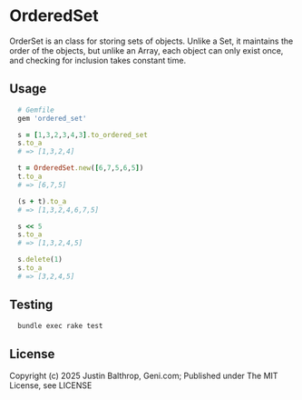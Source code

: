 # OrderedSet

OrderSet is an class for storing sets of objects. Unlike a Set, it maintains the order of
the objects, but unlike an Array, each object can only exist once, and checking for
inclusion takes constant time.

## Usage

```ruby
  # Gemfile
  gem 'ordered_set'
```

```ruby
  s = [1,3,2,3,4,3].to_ordered_set
  s.to_a
  # => [1,3,2,4]

  t = OrderedSet.new([6,7,5,6,5])
  t.to_a
  # => [6,7,5]

  (s + t).to_a
  # => [1,3,2,4,6,7,5]

  s << 5
  s.to_a
  # => [1,3,2,4,5]

  s.delete(1)
  s.to_a
  # => [3,2,4,5]
```

## Testing

```sh
  bundle exec rake test
```

## License

Copyright (c) 2025 Justin Balthrop, Geni.com; Published under The MIT License, see LICENSE